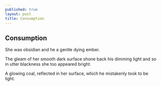 ```yaml
---
published: true
layout: post
title: Consumption
---
```

## Consumption 
She was obsidian and he a gentle dying ember.

The gleam of her smooth dark surface shone back his dimming light and so in utter blackness she too appeared bright.

A glowing coal, reflected in her surface,
which he mistakenly took to be light.
